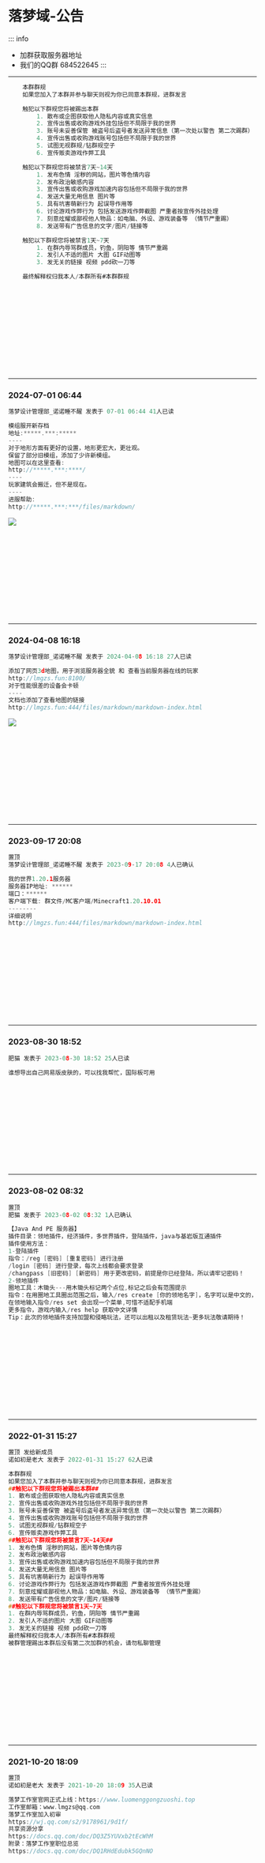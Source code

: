 
# 落梦域-公告

::: info
- 加群获取服务器地址
- 我们的QQ群 684522645
:::

---

```c
    本群群规
    如果您加入了本群并参与聊天则视为你已同意本群规，进群发言

    触犯以下群规您将被踢出本群
        1. 散布或企图获取他人隐私内容或真实信息
        2. 宣传出售或收购游戏外挂包括但不局限于我的世界
        3. 账号未妥善保管 被盗号后盗号者发送异常信息（第一次处以警告 第二次踢群）
        4. 宣传出售或收购游戏账号包括但不局限于我的世界
        5. 试图无视群规/钻群规空子
        6. 宣传贩卖游戏作弊工具

    触犯以下群规您将被禁言7天~14天
        1. 发布色情 淫秽的网站，图片等色情内容
        2. 发布政治敏感内容
        3. 宣传出售或收购游戏加速内容包括但不局限于我的世界
        4. 发送大量无用信息 图片等
        5. 具有坑害萌新行为 起误导作用等
        6. 讨论游戏作弊行为 包括发送游戏作弊截图 严重者按宣传外挂处理
        7. 刻意炫耀或鄙视他人物品：如电脑、外设、游戏装备等 （情节严重踢）
        8. 发送带有广告信息的文字/图片/链接等

    触犯以下群规您将被禁言1天~7天
        1. 在群内辱骂群成员，钓鱼，阴阳等 情节严重踢
        2. 发引人不适的图片 大图 GIF动图等
        3. 发无关的链接 视频 pdd砍一刀等

    最终解释权归我本人/本群所有#本群群规
```

<br>
<br>
<br>
<br>
<br>
<br>
<br>
<br>
<br>
<br>

---
### 2024-07-01 06:44
```c
落梦设计管理部_诺诺睡不醒 发表于 07-01 06:44 41人已读

模组服开新存档
地址:*****.***:*****
----
对于地形方面有更好的设置，地形更宏大，更壮观。
保留了部分旧模组，添加了少许新模组。
地图可以在这里查看:
http://*****.***:****/
----
玩家建筑会搬迁，但不是现在。
----
进服帮助:
http://*****.***:***/files/markdown/

```
![](img/2024-07-01.png)


<br>
<br>
<br>
<br>
<br>
<br>
<br>
<br>
<br>
<br>

---
### 2024-04-08 16:18
```c
落梦设计管理部_诺诺睡不醒 发表于 2024-04-08 16:18 27人已读

添加了网页3d地图，用于浏览服务器全貌 和 查看当前服务器在线的玩家 
http://lmgzs.fun:8100/ 
对于性能很差的设备会卡顿 
---- 
文档也添加了查看地图的链接 
http://lmgzs.fun:444/files/markdown/markdown-index.html
```
![](img/2024-04-08.png)

<br>
<br>
<br>
<br>
<br>
<br>
<br>
<br>
<br>
<br>

---
### 2023-09-17 20:08
```c
置顶
落梦设计管理部_诺诺睡不醒 发表于 2023-09-17 20:08 4人已确认

我的世界1.20.1服务器
服务器IP地址: ******
端口：******
客户端下载: 群文件/MC客户端/Minecraft1.20.10.01
--------
详细说明
http://lmgzs.fun:444/files/markdown/markdown-index.html
```

<br>
<br>
<br>
<br>
<br>
<br>
<br>
<br>
<br>
<br>

---
### 2023-08-30 18:52
```c
肥猫 发表于 2023-08-30 18:52 25人已读

谁想导出自己网易版皮肤的，可以找我帮忙，国际板可用
```

<br>
<br>
<br>
<br>
<br>
<br>
<br>
<br>
<br>
<br>

---
### 2023-08-02 08:32
```c
置顶
肥猫 发表于 2023-08-02 08:32 1人已确认

【Java And PE 服务器】 
插件目录：领地插件，经济插件，多世界插件，登陆插件，java与基岩版互通插件 
插件使用方法： 
1-登陆插件 
指令：/reg [密码] [重复密码] 进行注册 
/login [密码] 进行登录，每次上线都会要求登录 
/changpass [旧密码] [新密码] 用于更改密码，前提是你已经登陆，所以请牢记密码！ 
2-领地插件 
圈地工具：木锄头---用木锄头标记两个点位,标记之后会有范围提示 
指令：在用圈地工具圈出范围之后，输入/res create [你的领地名字]，名字可以是中文的，圈地成功后会扣除你相应的钱 
在领地输入指令/res set 会出现一个菜单,可惜不适配手机端 
更多指令，游戏内输入/res help 获取中文详情
Tip：此次的领地插件支持加盟和侵略玩法，还可以出租以及租赁玩法~更多玩法敬请期待！
```

<br>
<br>
<br>
<br>
<br>
<br>
<br>
<br>
<br>
<br>

---
### 2022-01-31 15:27
```c
置顶 发给新成员
诺如初是老大 发表于 2022-01-31 15:27 62人已读

本群群规
如果您加入了本群并参与聊天则视为你已同意本群规，进群发言
##触犯以下群规您将被踢出本群##
1. 散布或企图获取他人隐私内容或真实信息
2. 宣传出售或收购游戏外挂包括但不局限于我的世界
3. 账号未妥善保管 被盗号后盗号者发送异常信息（第一次处以警告 第二次踢群）
4. 宣传出售或收购游戏账号包括但不局限于我的世界
5. 试图无视群规/钻群规空子
6. 宣传贩卖游戏作弊工具
##触犯以下群规您将被禁言7天~14天##
1. 发布色情 淫秽的网站，图片等色情内容
2. 发布政治敏感内容
3. 宣传出售或收购游戏加速内容包括但不局限于我的世界
4. 发送大量无用信息 图片等
5. 具有坑害萌新行为 起误导作用等
6. 讨论游戏作弊行为 包括发送游戏作弊截图 严重者按宣传外挂处理
7. 刻意炫耀或鄙视他人物品：如电脑、外设、游戏装备等 （情节严重踢）
8. 发送带有广告信息的文字/图片/链接等
##触犯以下群规您将被禁言1天~7天
1. 在群内辱骂群成员，钓鱼，阴阳等 情节严重踢
2. 发引人不适的图片 大图 GIF动图等
3. 发无关的链接 视频 pdd砍一刀等
最终解释权归我本人/本群所有#本群群规
被群管理踢出本群后没有第二次加群的机会，请勿私聊管理
```

<br>
<br>
<br>
<br>
<br>
<br>
<br>
<br>
<br>
<br>

---
### 2021-10-20 18:09
```c
置顶
诺如初是老大 发表于 2021-10-20 18:09 35人已读

落梦工作室官网正式上线：https://www.luomenggongzuoshi.top
工作室邮箱：www.lmgzs@qq.com
落梦工作室加入初审
https://wj.qq.com/s2/9178961/9d1f/ 
共享资源分享 
https://docs.qq.com/doc/DQ3Z5YUVxb2tEcWhM 
附录：落梦工作室职位总览 
https://docs.qq.com/doc/DQ1RHdEdubk5GQnNO
```

<br>
<br>
<br>
<br>
<br>
<br>
<br>
<br>
<br>
<br>

---
### 2021-08-14 00:30
```c
置顶
落梦Bot 发表于 2021-08-14 00:30 8人已确认

建筑搬迁活动 
二服→三服 
二服（44703145密码112400） 
玩家可填表申请搬迁建筑 
需要交付一定费用 
因从事搬迁的技术人员只有一位，所以会合理收取一部分相关的费用 具体按搬迁面积，体积计算【价格以情况而定】 
活动时间紧迫，有想法的成员可先进服挑选及时报备 
逾期后落梦2.0版本将正式关服，存档将清空，全员转至落梦3.0 
截止日期2021年8月30号 
ps：【详情可咨询管理员】
```

<br>
<br>
<br>
<br>
<br>
<br>
<br>
<br>
<br>
<br>

---
### 2021-01-30 18:38
```c
置顶
落梦设计管理部_诺诺睡不醒 发表于 2021-01-30 18:38 9人已确认

落梦域3.0
内测
服务器号码
95172208
密码
112400
```

<br>
<br>
<br>
<br>
<br>
<br>
<br>
<br>
<br>
<br>

---
### 2020-12-02 03:07
```c
落梦Bot 发表于 2020-12-02 03:07 5人已确认

2020.12.2更新内容
●落梦在沉寂多日之后，更新了
●此次主要更新了T显[title显计分板]，也就意味着，交易开始数字化不在物品化
●随着T显的建成，随之而来的功能多多益善，如[实时倒计时，称号系统，等级系统等]尽情期待
●雪球菜单将在不久后修复
2020.6.30更新内容
●雪球菜单大幅更新上线，已修复原有bug并更新了全新操作方式
●新版雪球菜单分为三大类[普通选项，首领选项，OP选项]
●普通选项[为普通玩家提供便捷服务，具体功能与原版菜单相同]
●首领选项[为各部落首领提供便捷服务，如添加或撤除首领所管辖部落的成员]各首领如想入驻此功能请到客服处登记报名
●OP选项[为服务器管理人员提供便捷服务，此OP可以是无操作员权限的服务器管理者如服务器建筑师，具体功能自测]
后续菜单可能加入更多功能，再次广纳建议并向客服反映~~~~肥猫猫
```

<br>
<br>
<br>
<br>
<br>
<br>
<br>
<br>
<br>
<br>

---
### 2020-04-30 06:15
```c
落梦设计管理部_诺诺睡不醒 发表于 2020-04-30 06:15 27人已读

告示牌
所有地方的告示牌都变空白了，重新写也没用，因为写了也是空白
熟悉的玩家可以带带新手
```

<br>
<br>
<br>
<br>
<br>
<br>
<br>
<br>
<br>
<br>

---
### 2020-04-05 14:19
```c
诺如初是老大 发表于 2020-04-05 14:19 5人已确认

4.5日更新。
落梦域部落文明等级条件改动和玩家等级板块的增加。
详细如下图
玩家需要将自己群昵称改为 部落名称[主部落非联合]+自己游戏ID 
部落管理私聊我添加部落管理群头衔
```
![](img/2020-04-05.png)

<br>
<br>
<br>
<br>
<br>
<br>
<br>
<br>
<br>
<br>

---
### 2020-04-03 20:55
```c
落梦设计管理部_诺诺睡不醒 发表于 2020-04-03 20:55 32人已读

关于op的一些事
因为一名op滥用权限，多次恶意用指令对玩家进行恶搞等，虽然并不一定是有意的，但是行为太过激了，所以我们决定安排ta。
虽然ta对租赁服起到了一定的作用，给租赁服带来了一定的便捷与利益，但是我不会因为获取利益而让玩家感受到不舒服。
这里是落梦工作室落梦域租赁服，感谢有你们。
```
![](img/2020-04-03.png)

<br>
<br>
<br>
<br>
<br>
<br>
<br>
<br>
<br>
<br>

---
### 2020-04-01 21:53
```c
落梦设计管理部_诺诺睡不醒 发表于 2020-04-01 21:53 23人已读

bug
●2020.4.1
精简主城建议箱和部分告示牌消失不见了，不知道什么原因，只能挖掉重新放置，但是挖掉消失的潜影盒会服务器断开连接，所以精简主城的建议箱只能丢掉不用了，太毒了。网易的服务器也非常不稳定，断开连接都是家常便饭
```
![](img/2020-04-01.png)

<br>
<br>
<br>
<br>
<br>
<br>
<br>
<br>
<br>
<br>

---
### 2020-03-22 19:51
```c
落梦设计管理部_诺诺睡不醒 发表于 2020-03-22 19:51 3人已确认

落梦域-多人领地
●当前不提供个人圈地，您只能加入多人领地或是创建领地(两人以上即可)，个人领地以后更新。
●要加入多人领地的的玩家可以找领地首领来同意加入(不久更新)
当前只能找op获取白名单
●部落有熊怎么办？部落成员投票踢出
●领地划分为5个文明，深渊文明，物质文明 ，飞跃文明，虚空文明，超限文明(等级划分规定正在想)
●等级越高的领地可以获得更多的加成
●现落梦域现有领地
1.小小部落
部落总管理 小小峰ab
2.收容群基地
部落总管理 收容者小杨
3.上古领域
部落总管理 小韦
```
![](img/2020-03-22.png)

<br>
<br>
<br>
<br>
<br>
<br>
<br>
<br>
<br>
<br>

---
### 2020-03-12 14:40
```c
诺如初是老大 发表于 2020-03-12 14:40 22人已读

落梦域二服的生存平台已经完善，从现在起全服开启无密码全生存模式。更新完善了生存机制和安全机构。欢迎大家加入生存～
租赁服号码为44703145
其他功能和建筑正在努力建设。服务器冒险区域为 落梦服务基地，盐湖，N1平台和有密创造模式下的老玩家建筑。
在有密原创造模式下的玩家，我们已将建筑地皮进行圈地。请在3月12日到3月15日的每晚8点到11点期间找服主或诺如初进行私人建筑区域圈地即个人建筑归属权保护认领，没有完工的建筑我们会提供适当的材料进行完工。3月15日后我们会解除临时玩家圈地，没有认领的建筑地皮将不受命令保护。感谢您在体验期间的支持，现生存模式公测。
有什么bug也欢迎大家提出！[版本2.2.1]
```
![](img/2020-03-12.png)

<br>
<br>
<br>
<br>
<br>
<br>
<br>
<br>
<br>
<br>

---
### 2020-03-11 00:29
```c
诺如初是老大 发表于 2020-03-11 00:29 15人已读

由于落梦域二服相比较于一服规模更大，现正在建设中，（服务器号码为44703145）暂不支持无密游戏。
喜欢生存的伙伴们可以前往落梦域生存支服游玩 服务器号码为24205182 已和服主 冰影狼 达成合作协议。落梦域生存支服现已拥有完善的玩家生存系统、服务器管理人员措施和一些小游戏，可以满足玩家生存环境所需。在游玩中遇见什么问题或者什么良好的修改意见可以加落梦域支服群聊 811012093 [进群口令 111]同时也欢迎大家来交流。
本群作为落梦工作室总群 会持续更新落梦域、落梦工作室、落梦开发者平台相关信息。
同时我们也会加快二服建造的速度。欢迎大家为落梦工作室开发者点点关注，谢谢大家一直以来对我们的支持。
也欢迎大家上微信搜索 落梦域 继续关注。会提供一些特殊的通知与服务。
```
![](img/2020-03-11-00.29.png)

<br>
<br>
<br>
<br>
<br>
<br>
<br>
<br>
<br>
<br>

---
### 2020-03-11 00:29
```c
诺如初是老大 发表于 2020-03-11 00:29 3人已读

由于落梦域二服相比较于一服规模更大，现正在建设中，（服务器号码为44703145）暂不支持无密游戏。
喜欢生存的伙伴们可以前往落梦域生存支服游玩 服务器号码为24205182 已和服主 冰影狼 达成合作协议。落梦域生存支服现已拥有完善的玩家生存系统、服务器管理人员措施和一些小游戏，可以满足玩家生存环境所需。在游玩中遇见什么问题或者什么良好的修改意见可以加落梦域支服群聊 811012093 [进群口令 111]同时也欢迎大家来交流。
本群作为落梦工作室总群 会持续更新落梦域、落梦工作室、落梦开发者平台相关信息。
同时我们也会加快二服建造的速度。欢迎大家为落梦工作室开发者点点关注，谢谢大家一直以来对我们的支持。
也欢迎大家上微信搜索 落梦域 继续关注。会提供一些特殊的通知与服务。
```
![](img/2020-03-11.png)

<br>
<br>
<br>
<br>
<br>
<br>
<br>
<br>
<br>
<br>

---
### 2020-02-07 21:15
```c
诺如初是老大 发表于 2020-02-07 21:15 19人已读

落梦域二服正在建成中。感谢一直以来默默支持落梦域的玩家们，我们也会继续努力。感谢关注落梦域微信公众号，游戏心得包括落梦域的新动态也会及时更新～！
```
![](img/2020-02-07.png)

<br>
<br>
<br>
<br>
<br>
<br>
<br>
<br>
<br>
<br>

---
### 2020-01-13 13:28
```c
落梦设计管理部_诺诺睡不醒 发表于 2020-01-13 13:28 16人已读

更新日志：
2019年8月27日05:09──────────
■商店系统_____________________________________________________________________
□增加了货币的计分项，已经可以正常计分，在线会获得一定的货币，现在只是测试阶段，在线获得货币数量会调整；
□商店已经上架了一件免费物品：&quot;生成幻魔者牙&quot;。
```

<br>
<br>
<br>
<br>
<br>
<br>
<br>
<br>
<br>
<br>

---
### 2020-01-13 13:28
```c
落梦设计管理部_诺诺睡不醒 发表于 2020-01-13 13:28 13人已读

租赁服_落梦域重新开服了_
租赁服号:11220312
每次关闭服务器再打开租赁服号都会变
```

<br>
<br>
<br>
<br>
<br>
<br>
<br>
<br>
<br>
<br>

---
### 2020-01-05 00:40
```c
落梦设计管理部_诺诺睡不醒 发表于 2020-01-05 00:40 17人已读

落梦域:2019.01.06-
-2019.12.18
有个对我来说非常不好的消息，落梦域租赁服因为短期(一个月)不续费被撤档了，这是无法挽回的。
一年前我们在这里相聚，感谢大家在这段时间内，对落梦域租赁服的支持、信任、关注和理解，很抱歉，最终让落梦域租赁服变成了一场骗局，骗走了大家在游戏内努力获取的资源，让这些东西变成了0，更是浪费了大家的时间。在这里我向大家表示歉意。
但是这不代表落梦域就这样死了，有机会、条件的话，还会继续开服，甚至玩更大的。
再次感谢大家的支持
```
![](img/2020-01-05.png)

<br>
<br>
<br>
<br>
<br>
<br>
<br>
<br>
<br>
<br>

---
### 2019-10-16 16:28
```c
诺如初是老大 发表于 2019-10-16 16:28 15人已读

服务器每月更新号为 45518074
```
![](img/2019-10-16.png)

<br>
<br>
<br>
<br>
<br>
<br>
<br>
<br>
<br>
<br>

---
### 2019-04-13 22:52
```c
落梦设计管理部_诺诺睡不醒 发表于 2019-04-13 22:52 22人已读

因为网易我的世界脑子有屎，圈完钱就跑，为了防止有性暗示房间名出现，再次将除了局域网联机外其他的联机房间，租赁服名字都换成了5到6位的编号。
落梦域：40060649
↑以上↑是租赁服落梦域的编号↑
```

<br>
<br>
<br>
<br>
<br>
<br>
<br>
<br>
<br>
<br>

---
### 2019-04-01 15:30
```c
诺如初是老大 发表于 2019-04-01 15:30 15人已读

1.修改服务器名称为“落梦域一LMDomain”。
2.清明节礼拜活动在龙域星空界副城开展
3.开放龙域星空界内地下镇妖塔
4.开放更新一座公共城区
5.重整更新开放二维码区
6.修复部分bug，更多建议可以在主城建议箱提出。
```
![](img/2019-04-01.png)

<br>
<br>
<br>
<br>
<br>
<br>
<br>
<br>
<br>
<br>

---
### 2019-03-27 01:57
```c
落梦设计管理部_诺诺睡不醒 发表于 2019-03-27 01:57 8人已读

■更新了新功能木棍获取箱，坐标-45 ~ 45
■泉水新增快捷传送口，通往新功能木棍获取箱
■更新了挂机木棍，丢弃出挂机木棍即可开启挂机模式，丢弃出"关闭挂机"木棍即可关闭挂机模式。如果开启挂机模式后没有"关闭挂机"木棍则凉凉
■更新了"玩家传送"功能，玩家可使用特定木棍（等待传送 和 传送玩家）来传送好友到自己身边。
:"等待传送"木棍可传送半径5.5内全部实体，如果要传送，在"传送玩家"木棍丢弃前请勿离开传送范围内。（丢弃"等待传送"木棍后要退后几格，避免重新拾取木棍导致无法传送）。
使用木棍可就地传送，免去了传送屋。
（传送玩家木棍正在测试中）
```

<br>
<br>
<br>
<br>
<br>
<br>
<br>
<br>
<br>
<br>

---
### 2019-02-26 14:16
```c
诺如初是老大 发表于 2019-02-26 14:16 19人已读

更新日期：4.5
1.修复服务器内由于命令方块运行过多导致玩家游戏体验不流畅问题
2.处理部分玩家个人圈地问题
3.统计个服员入住信息，并公布
4.规划服务器项目，完善服务器机制，给玩家带来更好的体验
5.大规模建筑规划中
6.请群成员将群名片修改为mc内名字
```
![](img/2019-02-26.png)